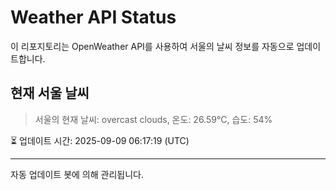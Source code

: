 
# Weather API Status

이 리포지토리는 OpenWeather API를 사용하여 서울의 날씨 정보를 자동으로 업데이트합니다.

## 현재 서울 날씨
> 서울의 현재 날씨: overcast clouds, 온도: 26.59°C, 습도: 54%

⏳ 업데이트 시간: 2025-09-09 06:17:19 (UTC)

---
자동 업데이트 봇에 의해 관리됩니다.
